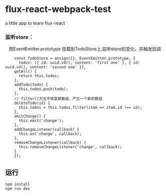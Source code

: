 # flux-react-webpack-test
a little app to learn flux-react

### 监听store：
    把EventEmitter.prototype 挂载到TodoStore上,监听store的变化，并触发回调
```
    const TodoStore = assign({}, EventEmitter.prototype, {
      todos: [{ id: uuid.v4(), content: 'first one' }, { id: uuid.v4(), content: 'second one' }],
    getAll() {
      return this.todos;
    },
    addTodo(todo) {
      this.todos.push(todo);
    },
    // filter()方法不改变原数组，产生一个新的数组
    deleteTodo(id) {
      this.todos = this.todos.filter(item => item.id !== id);
    },
    emitChange() {
      this.emit('change');
    },
    addChangeListener(callback) {
      this.on('change', callback);
    },
    removeChangeListener(callback) {
      this.removeChangeListener('change', callback);
    }
    });
```
## 运行
`npm install` <br>
`npm run dev`

